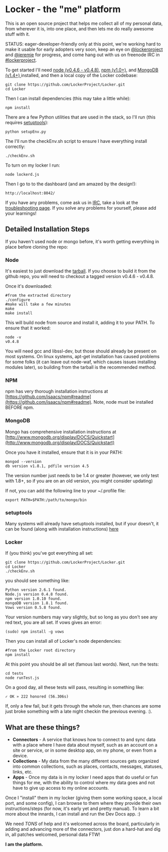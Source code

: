 Locker - the "me" platform
======================

This is an open source project that helps me collect all of my personal data, from wherever it is, into one place, and then lets me do really awesome stuff with it.

STATUS: eager-developer-friendly only at this point, we're working hard to make it usable for early adopters very soon, keep an eye on [@lockerproject](http://twitter.com/lockerproject) and [@jeremie](http://twitter.com/jeremie) for progress, and come hang out with us on freenode IRC in [#lockerproject](http://webchat.freenode.net/?channels=lockerproject).

To get started I'll need [node (v0.4.6 - v0.4.8)](http://nodejs.org/dist/node-v0.4.8.tar.gz), [npm (v1.0+)](https://github.com/isaacs/npm), and [MongoDB (v1.4+) ](http://mongodb.org) installed, and then a local copy of the Locker codebase:

    git clone https://github.com/LockerProject/Locker.git
    cd Locker

Then I can install dependencies (this may take a little while):

    npm install

There are a few Python utilities that are used in the stack, so I'll run (this requires [setuptools](http://pypi.python.org/pypi/setuptools)):

    python setupEnv.py
    
The I'll run the checkEnv.sh script to ensure I have everything install correctly:

    ./checkEnv.sh

To turn on my locker I run:

    node lockerd.js

Then I go to to the dashboard (and am amazed by the design!):

    http://localhost:8042/


If you have any problems, come ask us in [IRC](http://webchat.freenode.net/?channels=lockerproject), take a look at the [troubleshooting page](https://github.com/LockerProject/Locker/wiki/Troubleshooting-faq). If you solve any problems for yourself, please add your learnings!


## Detailed Installation Steps

If you haven't used node or mongo before, it's worth getting everything in place before cloning the repo:

### Node

It's easiest to just download the [tarball](http://nodejs.org/dist/node-v0.4.8.tar.gz). If you choose to build it from the github repo, you will need to checkout a tagged version v0.4.6 - v0.4.8.

Once it's downloaded:

    #from the extracted directory
    ./configure
    #make will take a few minutes
    make
    make install

This will build node from source and install it, adding it to your PATH. To ensure that it worked:

    node -v
    v0.4.8

You will need gcc and libssl-dev, but those should already be present on most systems. On linux systems, apt-get installation has caused problems for some folks (it can leave out node-waf, which causes issues installing modules later), so building from the tarball is the recommended method.


### NPM

npm has very thorough installation instructions at [https://github.com/isaacs/npm#readme](https://github.com/isaacs/npm#readme). Note, node must be installed BEFORE npm.


### MongoDB

Mongo has comprehensive installation instructions at [http://www.mongodb.org/display/DOCS/Quickstart](http://www.mongodb.org/display/DOCS/Quickstart)

Once you have it installed, ensure that it is in your PATH:

    mongod --version
    db version v1.8.1, pdfile version 4.5
    
The version number just needs to be 1.4 or greater (however, we only test with 1.8+, so if you are on an old version, you might consider updating)

If not, you can add the following line to your ~/.profile file:

    export PATH=$PATH:/path/to/mongo/bin


### setuptools

Many systems will already have setuptools installed, but if your doesn't, it can be found (along with installation instructions) [here](http://pypi.python.org/pypi/setuptools)


### Locker

If (you think) you've got everything all set:

    git clone https://github.com/LockerProject/Locker.git
    cd Locker
    ./checkEnv.sh

you should see something like:

    Python version 2.6.1 found.
    Node.js version 0.4.8 found.
    npm version 1.0.10 found.
    mongoDB version 1.8.1 found.
    Vows version 0.5.8 found.

Your version numbers may vary slightly, but so long as you don't see any red text, you are all set. If vows gives an error:

    (sudo) npm install -g vows

Then you can install all of Locker's node dependencies:

    #from the Locker root directory
    npm install

At this point you should be all set (famous last words). Next, run the tests:

    cd tests
    node runTest.js

On a good day, all these tests will pass, resulting in something like:

    ✓ OK » 222 honored (56.306s)

If, only a few fail, but it gets through the whole run, then chances are some just broke something with a late night checkin the previous evening. :).


## What are these things? ##

* **Connectors** - A service that knows how to connect to and sync data with a place where I have data about myself, such as an account on a site or service, or in some desktop app, on my phone, or even from a device.
* **Collections** - My data from the many different sources gets organized into common collections, such as places, contacts, messages, statuses, links, etc.
* **Apps** - Once my data is in my locker I need apps that do useful or fun things for me, with the ability to control where my data goes and not have to give up access to my online accounts.

Once I "install" them in my locker (giving them some working space, a local port, and some config), I can browse to them where they provide their own instructions/steps (for now, it's early yet and pretty manual).  To learn a bit more about the innards, I can install and run the Dev Docs app. :)

We need *TONS* of help and it's welcomed across the board, particularly in adding and advancing more of the connectors, just don a hard-hat and dig in, all patches welcomed, personal data FTW!

**I am the platform.**
